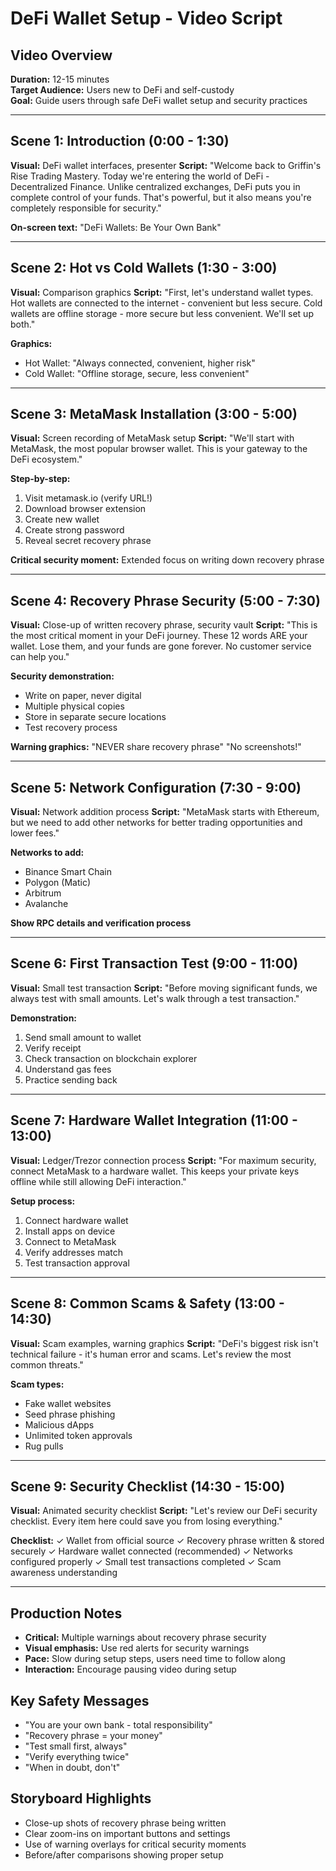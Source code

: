 # DeFi Wallet Setup - Video Script

## Video Overview
**Duration:** 12-15 minutes  
**Target Audience:** Users new to DeFi and self-custody  
**Goal:** Guide users through safe DeFi wallet setup and security practices

---

## Scene 1: Introduction (0:00 - 1:30)
**Visual:** DeFi wallet interfaces, presenter
**Script:**
"Welcome back to Griffin's Rise Trading Mastery. Today we're entering the world of DeFi - Decentralized Finance. Unlike centralized exchanges, DeFi puts you in complete control of your funds. That's powerful, but it also means you're completely responsible for security."

**On-screen text:** "DeFi Wallets: Be Your Own Bank"

---

## Scene 2: Hot vs Cold Wallets (1:30 - 3:00)
**Visual:** Comparison graphics
**Script:**
"First, let's understand wallet types. Hot wallets are connected to the internet - convenient but less secure. Cold wallets are offline storage - more secure but less convenient. We'll set up both."

**Graphics:**
- Hot Wallet: "Always connected, convenient, higher risk"
- Cold Wallet: "Offline storage, secure, less convenient"

---

## Scene 3: MetaMask Installation (3:00 - 5:00)
**Visual:** Screen recording of MetaMask setup
**Script:**
"We'll start with MetaMask, the most popular browser wallet. This is your gateway to the DeFi ecosystem."

**Step-by-step:**
1. Visit metamask.io (verify URL!)
2. Download browser extension
3. Create new wallet
4. Create strong password
5. Reveal secret recovery phrase

**Critical security moment:** Extended focus on writing down recovery phrase

---

## Scene 4: Recovery Phrase Security (5:00 - 7:30)
**Visual:** Close-up of written recovery phrase, security vault
**Script:**
"This is the most critical moment in your DeFi journey. These 12 words ARE your wallet. Lose them, and your funds are gone forever. No customer service can help you."

**Security demonstration:**
- Write on paper, never digital
- Multiple physical copies
- Store in separate secure locations
- Test recovery process

**Warning graphics:** "NEVER share recovery phrase" "No screenshots!"

---

## Scene 5: Network Configuration (7:30 - 9:00)
**Visual:** Network addition process
**Script:**
"MetaMask starts with Ethereum, but we need to add other networks for better trading opportunities and lower fees."

**Networks to add:**
- Binance Smart Chain
- Polygon (Matic)
- Arbitrum
- Avalanche

**Show RPC details and verification process**

---

## Scene 6: First Transaction Test (9:00 - 11:00)
**Visual:** Small test transaction
**Script:**
"Before moving significant funds, we always test with small amounts. Let's walk through a test transaction."

**Demonstration:**
1. Send small amount to wallet
2. Verify receipt
3. Check transaction on blockchain explorer
4. Understand gas fees
5. Practice sending back

---

## Scene 7: Hardware Wallet Integration (11:00 - 13:00)
**Visual:** Ledger/Trezor connection process
**Script:**
"For maximum security, connect MetaMask to a hardware wallet. This keeps your private keys offline while still allowing DeFi interaction."

**Setup process:**
1. Connect hardware wallet
2. Install apps on device
3. Connect to MetaMask
4. Verify addresses match
5. Test transaction approval

---

## Scene 8: Common Scams & Safety (13:00 - 14:30)
**Visual:** Scam examples, warning graphics
**Script:**
"DeFi's biggest risk isn't technical failure - it's human error and scams. Let's review the most common threats."

**Scam types:**
- Fake wallet websites
- Seed phrase phishing
- Malicious dApps
- Unlimited token approvals
- Rug pulls

---

## Scene 9: Security Checklist (14:30 - 15:00)
**Visual:** Animated security checklist
**Script:**
"Let's review our DeFi security checklist. Every item here could save you from losing everything."

**Checklist:**
✓ Wallet from official source
✓ Recovery phrase written & stored securely
✓ Hardware wallet connected (recommended)
✓ Networks configured properly
✓ Small test transactions completed
✓ Scam awareness understanding

---

## Production Notes
- **Critical:** Multiple warnings about recovery phrase security
- **Visual emphasis:** Use red alerts for security warnings
- **Pace:** Slow during setup steps, users need time to follow along
- **Interaction:** Encourage pausing video during setup

## Key Safety Messages
- "You are your own bank - total responsibility"
- "Recovery phrase = your money"
- "Test small first, always"
- "Verify everything twice"
- "When in doubt, don't"

## Storyboard Highlights
- Close-up shots of recovery phrase being written
- Clear zoom-ins on important buttons and settings
- Use of warning overlays for critical security moments
- Before/after comparisons showing proper setup